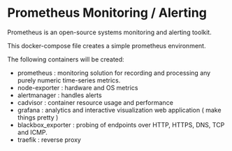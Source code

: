# Prometheus Monitoring / Alerting

Prometheus is an open-source systems monitoring and alerting toolkit.

This docker-compose file creates a simple prometheus environment.

The following containers will be created:


- prometheus : monitoring solution for recording and processing any purely numeric time-series metrics.
- node-exporter : hardware and OS metrics
- alertmanager : handles alerts
- cadvisor : container resource usage and performance 
- grafana : analytics and interactive visualization web application ( make things pretty )
- blackbox_exporter : probing of endpoints over HTTP, HTTPS, DNS, TCP and ICMP.
- traefik : reverse proxy
